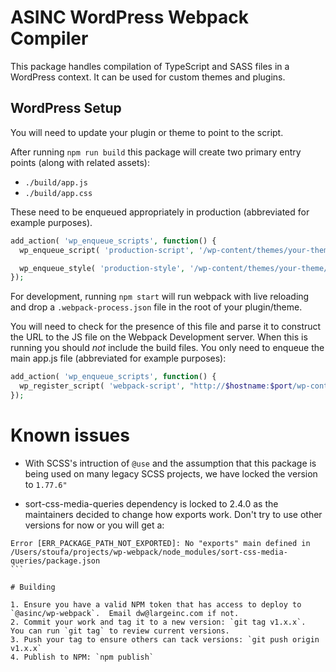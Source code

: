 # ASINC WordPress Webpack Compiler
This package handles compilation of TypeScript and SASS files in a WordPress context.  It can be used for custom themes and plugins.

## WordPress Setup
You will need to update your plugin or theme to point to the script.

After running `npm run build` this package will create two primary entry points (along with related assets):
 * `./build/app.js`
 * `./build/app.css`

These need to be enqueued appropriately in production (abbreviated for example purposes).

```php 
add_action( 'wp_enqueue_scripts', function() {
  wp_enqueue_script( 'production-script', '/wp-content/themes/your-theme/build/app.js' );

  wp_enqueue_style( 'production-style', '/wp-content/themes/your-theme/build/app.css' );
});
```

For development, running `npm start` will run webpack with live reloading and drop a `.webpack-process.json` file in the root of your plugin/theme.
 
You will need to check for the presence of this file and parse it to construct the URL to the JS file on the Webpack Development server.  When this is running you should *not* include the build files.  You only need to enqueue the main app.js file (abbreviated for example purposes):

```php
add_action( 'wp_enqueue_scripts', function() {
  wp_register_script( 'webpack-script', "http://$hostname:$port/wp-content/themes/your-theme/build/app.js", null, null, true );
});
```

# Known issues

- With SCSS's intruction of `@use` and the assumption that this package is being used on many legacy SCSS projects, we have locked the version to `1.77.6"`

- sort-css-media-queries dependency is locked to 2.4.0 as the maintainers decided to change how exports work. Don't try to use other versions for now or you will get a:

````
Error [ERR_PACKAGE_PATH_NOT_EXPORTED]: No "exports" main defined in /Users/stoufa/projects/wp-webpack/node_modules/sort-css-media-queries/package.json
```

# Building 
 
1. Ensure you have a valid NPM token that has access to deploy to `@asinc/wp-webpack`.  Email dw@largeinc.com if not.
2. Commit your work and tag it to a new version: `git tag v1.x.x`.  You can run `git tag` to review current versions.
3. Push your tag to ensure others can tack versions: `git push origin v1.x.x`
4. Publish to NPM: `npm publish`